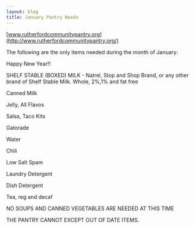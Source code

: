 ```yaml
---
layout: blog
title: January Pantry Needs
---
```


[www.rutherfordcommunitypantry.org](http://www.rutherfordcommunitypantry.org/)

The following are the only items needed during the month of January:

Happy New Year!!

SHELF STABLE (BOXED) MILK - Natrel, Stop and Shop Brand, or any other brand of Shelf Stable Milk.  Whole, 2%,1% and fat free

Canned Milk

Jelly, All Flavos

Salsa, Taco Kits

Gatorade

Water

Chili

Low Salt Spam

Laundry Detergent

Dish Detergent

Tea, reg and decaf


NO SOUPS AND CANNED VEGETABLES ARE NEEDED AT THIS TIME


THE PANTRY CANNOT EXCEPT OUT OF DATE ITEMS.
